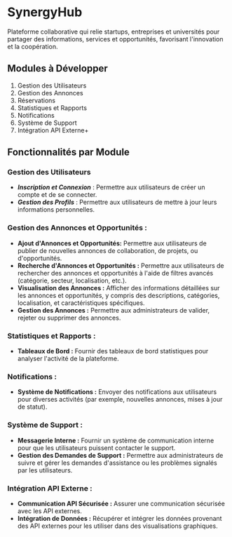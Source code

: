 # SynergyHub
Plateforme collaborative qui relie startups, entreprises et universités pour partager des informations, services et opportunités, favorisant l'innovation et la coopération.

## Modules à Développer

1. Gestion des Utilisateurs
2. Gestion des Annonces
3. Réservations
4. Statistiques et Rapports
5. Notifications
6. Système de Support
7. Intégration API Externe+

## Fonctionnalités par Module
### Gestion des Utilisateurs

- ***Inscription et Connexion*** : Permettre aux utilisateurs de créer un compte et de se connecter.
- ***Gestion des Profils*** :  Permettre aux utilisateurs de mettre à jour leurs informations personnelles.
### Gestion des Annonces et Opportunités :
- **Ajout d'Annonces et Opportunités:**  Permettre aux utilisateurs de publier de nouvelles annonces de collaboration, de projets, ou d'opportunités.
- **Recherche d'Annonces et Opportunités :** Permettre aux utilisateurs de rechercher des annonces et opportunités à l'aide de filtres avancés (catégorie, secteur, localisation, etc.).
- **Visualisation des Annonces :** Afficher des informations détaillées sur les annonces et opportunités, y compris des descriptions, catégories, localisation, et caractéristiques spécifiques.
- **Gestion des Annonces :**  Permettre aux administrateurs de valider, rejeter ou supprimer des annonces.

### Statistiques et Rapports :
- **Tableaux de Bord :** Fournir des tableaux de bord statistiques pour analyser l'activité de la plateforme.
### Notifications :
- **Système de Notifications :** Envoyer des notifications aux utilisateurs pour diverses activités (par exemple, nouvelles annonces, mises à jour de statut).

### Système de Support :
- **Messagerie Interne :** Fournir un système de communication interne pour que les utilisateurs puissent contacter le support.
- **Gestion des Demandes de Support :** Permettre aux administrateurs de suivre et gérer les demandes d'assistance ou les problèmes signalés par les utilisateurs.

### Intégration API Externe :
- **Communication API Sécurisée :** Assurer une communication sécurisée avec les API externes.
- **Intégration de Données :** Récupérer et intégrer les données provenant des API externes pour les utiliser dans des visualisations graphiques.
